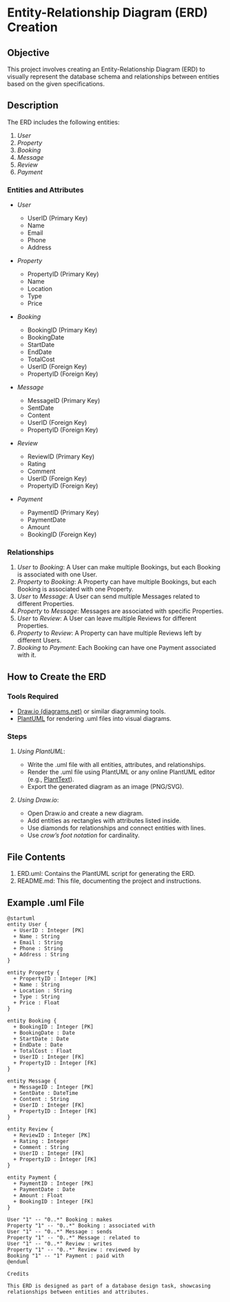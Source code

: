 # Entity-Relationship Diagram (ERD) Creation

## Objective
This project involves creating an Entity-Relationship Diagram (ERD) to visually represent the database schema and relationships between entities based on the given specifications.

## Description
The ERD includes the following entities:
1. *User*
2. *Property*
3. *Booking*
4. *Message*
5. *Review*
6. *Payment*

### Entities and Attributes
- *User*
  - UserID (Primary Key)
  - Name
  - Email
  - Phone
  - Address

- *Property*
  - PropertyID (Primary Key)
  - Name
  - Location
  - Type
  - Price

- *Booking*
  - BookingID (Primary Key)
  - BookingDate
  - StartDate
  - EndDate
  - TotalCost
  - UserID (Foreign Key)
  - PropertyID (Foreign Key)

- *Message*
  - MessageID (Primary Key)
  - SentDate
  - Content
  - UserID (Foreign Key)
  - PropertyID (Foreign Key)

- *Review*
  - ReviewID (Primary Key)
  - Rating
  - Comment
  - UserID (Foreign Key)
  - PropertyID (Foreign Key)

- *Payment*
  - PaymentID (Primary Key)
  - PaymentDate
  - Amount
  - BookingID (Foreign Key)

### Relationships
1. *User* to *Booking*: A User can make multiple Bookings, but each Booking is associated with one User.
2. *Property* to *Booking*: A Property can have multiple Bookings, but each Booking is associated with one Property.
3. *User* to *Message*: A User can send multiple Messages related to different Properties.
4. *Property* to *Message*: Messages are associated with specific Properties.
5. *User* to *Review*: A User can leave multiple Reviews for different Properties.
6. *Property* to *Review*: A Property can have multiple Reviews left by different Users.
7. *Booking* to *Payment*: Each Booking can have one Payment associated with it.

## How to Create the ERD
### Tools Required
- [Draw.io (diagrams.net)](https://app.diagrams.net/) or similar diagramming tools.
- [PlantUML](https://plantuml.com/) for rendering .uml files into visual diagrams.

### Steps
1. *Using PlantUML*:
   - Write the .uml file with all entities, attributes, and relationships.
   - Render the .uml file using PlantUML or any online PlantUML editor (e.g., [PlantText](https://planttext.com)).
   - Export the generated diagram as an image (PNG/SVG).

2. *Using Draw.io*:
   - Open Draw.io and create a new diagram.
   - Add entities as rectangles with attributes listed inside.
   - Use diamonds for relationships and connect entities with lines.
   - Use *crow’s foot notation* for cardinality.

## File Contents
1. ERD.uml: Contains the PlantUML script for generating the ERD.
2. README.md: This file, documenting the project and instructions.

## Example .uml File
```plaintext
@startuml
entity User {
  + UserID : Integer [PK]
  + Name : String
  + Email : String
  + Phone : String
  + Address : String
}

entity Property {
  + PropertyID : Integer [PK]
  + Name : String
  + Location : String
  + Type : String
  + Price : Float
}

entity Booking {
  + BookingID : Integer [PK]
  + BookingDate : Date
  + StartDate : Date
  + EndDate : Date
  + TotalCost : Float
  + UserID : Integer [FK]
  + PropertyID : Integer [FK]
}

entity Message {
  + MessageID : Integer [PK]
  + SentDate : DateTime
  + Content : String
  + UserID : Integer [FK]
  + PropertyID : Integer [FK]
}

entity Review {
  + ReviewID : Integer [PK]
  + Rating : Integer
  + Comment : String
  + UserID : Integer [FK]
  + PropertyID : Integer [FK]
}

entity Payment {
  + PaymentID : Integer [PK]
  + PaymentDate : Date
  + Amount : Float
  + BookingID : Integer [FK]
}

User "1" -- "0..*" Booking : makes
Property "1" -- "0..*" Booking : associated with
User "1" -- "0..*" Message : sends
Property "1" -- "0..*" Message : related to
User "1" -- "0..*" Review : writes
Property "1" -- "0..*" Review : reviewed by
Booking "1" -- "1" Payment : paid with
@enduml

Credits

This ERD is designed as part of a database design task, showcasing relationships between entities and attributes.

